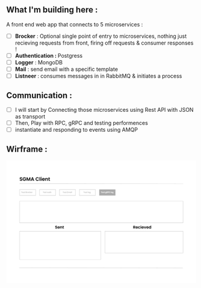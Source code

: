 ## What I'm building here : 
A front end web app that connects to 5 microservices :

* [ ] <span style="font-weight:bold">Brocker</span> : Optional single point of entry to microservices, nothing just recieving requests from front, firing off requests & consumer responses ! 
* [ ] <span style="font-weight:bold">Authentication :  </span> Postgress
* [ ] <span style="font-weight:bold">Logger</span> : MongoDB
* [ ] <span style="font-weight:bold">Mail</span> : send email with a specific template 
* [ ] <span style="font-weight:bold">Listneer </span> : consumes messages in in RabbitMQ & initiates a process

## Communication :

* [ ] I will start by Connecting those microservices using Rest API with JSON as transport 
* [ ] Then, Play with RPC, gRPC and testing performences 
* [ ] instantiate and responding to events using AMQP  

## Wirframe : 

![](assets/WireframesSGMA.png)